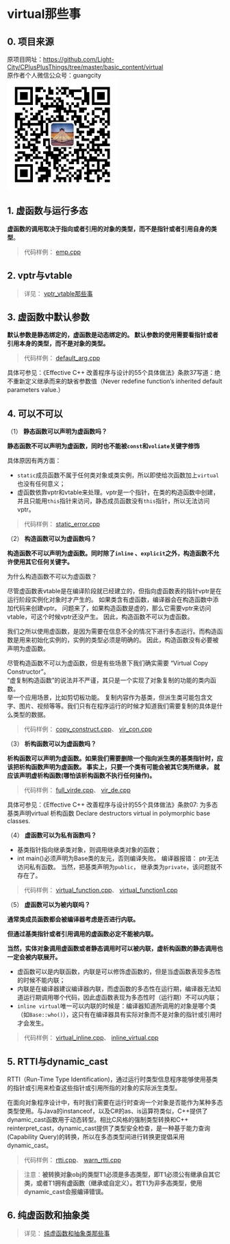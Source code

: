 # virtual那些事

## 0. 项目来源

原项目网址：<https://github.com/Light-City/CPlusPlusThings/tree/master/basic_content/virtual>  
原作者个人微信公众号：guangcity  
![guangcity](https://github.com/Vuean/CPlusPlusThings/blob/master/basic_content/8.%20vptr_vtable/img/wechat.jpg)

## 1. 虚函数与运行多态

**虚函数的调用取决于指向或者引用的对象的类型，而不是指针或者引用自身的类型**。

> 代码样例：
[emp.cpp](https://github.com/Vuean/CPlusPlusThings/blob/master/basic_content/9.%20virtual/set1/emp.cpp)

## 2. vptr与vtable

> 详见：
[vptr_vtable那些事](https://github.com/Vuean/CPlusPlusThings/tree/master/basic_content/8.%20vptr_vtable)

## 3. 虚函数中默认参数

**默认参数是静态绑定的，虚函数是动态绑定的。 默认参数的使用需要看指针或者引用本身的类型，而不是对象的类型。**

> 代码样例：
[default_arg.cpp](https://github.com/Vuean/CPlusPlusThings/blob/master/basic_content/9.%20virtual/set2/default_arg.cpp)

具体可参见：《Effective C++ 改善程序与设计的55个具体做法》条款37写道：绝不重新定义继承而来的缺省参数值（Never redefine function’s inherited default parameters value.）

## 4. 可以不可以

（1） **静态函数可以声明为虚函数吗？**

**静态函数不可以声明为虚函数，同时也不能被`const`和`voliate`关键字修饰**

具体原因有两方面：

- `static`成员函数不属于任何类对象或类实例，所以即使给次函数加上`virtual`也没有任何意义；
- 虚函数依靠vptr和vtable来处理。vptr是一个指针，在类的构造函数中创建，并且只能用`this`指针来访问，静态成员函数没有`this`指针，所以无法访问vptr。

> 代码样例：
[static_error.cpp](https://github.com/Vuean/CPlusPlusThings/blob/master/basic_content/9.%20virtual/set3/static_error.cpp)

（2） **构造函数可以为虚函数吗？**

**构造函数不可以声明为虚函数。同时除了`inline`
、`explicit`之外，构造函数不允许使用其它任何关键字。**

为什么构造函数不可以为虚函数？

尽管虚函数表vtable是在编译阶段就已经建立的，但指向虚函数表的指针vptr是在运行阶段实例化对象时才产生的。 如果类含有虚函数，编译器会在构造函数中添加代码来创建vptr。 问题来了，如果构造函数是虚的，那么它需要vptr来访问vtable，可这个时候vptr还没产生。 因此，构造函数不可以为虚函数。

我们之所以使用虚函数，是因为需要在信息不全的情况下进行多态运行。而构造函数是用来初始化实例的，实例的类型必须是明确的。 因此，构造函数没有必要被声明为虚函数。

尽管构造函数不可以为虚函数，但是有些场景下我们确实需要 “Virtual Copy Constructor”。  
“虚复制构造函数”的说法并不严谨，其只是一个实现了对象复制的功能的类内函数。  
举一个应用场景，比如剪切板功能。 复制内容作为基类，但派生类可能包含文字、图片、视频等等。我们只有在程序运行的时候才知道我们需要复制的具体是什么类型的数据。

> 代码样例：
[copy_construct.cpp](https://github.com/Vuean/CPlusPlusThings/blob/master/basic_content/9.%20virtual/set3/copy_consrtuct.cpp)、
[vir_con.cpp](https://github.com/Vuean/CPlusPlusThings/blob/master/basic_content/9.%20virtual/set3/vir_con.cpp)

（3） **析构函数可以为虚函数吗？**

**析构函数可以声明为虚函数。如果我们需要删除一个指向派生类的基类指针时，应该把析构函数声明为虚函数。 事实上，只要一个类有可能会被其它类所继承， 就应该声明虚析构函数(哪怕该析构函数不执行任何操作)。**

> 代码样例：
[full_virde.cpp](https://github.com/Vuean/CPlusPlusThings/blob/master/basic_content/9.%20virtual/set3/full_virde.cpp)、
[vir_de.cpp](https://github.com/Vuean/CPlusPlusThings/blob/master/basic_content/9.%20virtual/set3/vir_de.cpp)

具体可参见：《Effective C++ 改善程序与设计的55个具体做法》条款07: 为多态基类声明virtual 析构函数 Declare destructors virtual in polymorphic base classes.

（4） **虚函数可以为私有函数吗？**

- 基类指针指向继承类对象，则调用继承类对象的函数；
- int main()必须声明为Base类的友元，否则编译失败。 编译器报错： ptr无法访问私有函数。 当然，把基类声明为`public`， 继承类为`private`，该问题就不存在了。

> 代码样例：
[virtual_function.cpp](https://github.com/Vuean/CPlusPlusThings/blob/master/basic_content/9.%20virtual/set3/virtual_function.cpp)、
[virtual_function1.cpp](https://github.com/Vuean/CPlusPlusThings/blob/master/basic_content/9.%20virtual/set3/virtual_function1.cpp)

（5） **虚函数可以为被内联吗？**

**通常类成员函数都会被编译器考虑是否进行内联。**  

**但通过基类指针或者引用调用的虚函数必定不能被内联。**  

**当然，实体对象调用虚函数或者静态调用时可以被内联，虚析构函数的静态调用也一定会被内联展开。**

- 虚函数可以是内联函数，内联是可以修饰虚函数的，但是当虚函数表现多态性的时候不能内联；
- 内联是在编译器建议编译器内联，而虚函数的多态性在运行期，编译器无法知道运行期调用哪个代码，因此虚函数表现为多态性时（运行期）不可以内联；
- `inline virtual`唯一可以内联的时候是：编译器知道所调用的对象是哪个类（如`Base::who()`），这只有在编译器具有实际对象而不是对象的指针或引用时才会发生。

> 代码样例：
[virtual_inline.cpp](https://github.com/Vuean/CPlusPlusThings/blob/master/basic_content/9.%20virtual/set3/virtual_inline.cpp)、
[inline_virtual.cpp](https://github.com/Vuean/CPlusPlusThings/blob/master/basic_content/9.%20virtual/set3/inline_virtual.cpp)

## 5. RTTI与dynamic_cast

RTTI（Run-Time Type Identification)，通过运行时类型信息程序能够使用基类的指针或引用来检查这些指针或引用所指的对象的实际派生类型。

在面向对象程序设计中，有时我们需要在运行时查询一个对象是否能作为某种多态类型使用。与Java的instanceof，以及C#的as、is运算符类似，C++提供了dynamic_cast函数用于动态转型。相比C风格的强制类型转换和C++ reinterpret_cast，dynamic_cast提供了类型安全检查，是一种基于能力查询(Capability Query)的转换，所以在多态类型间进行转换更提倡采用dynamic_cast。

> 代码样例：
[rtti.cpp](https://github.com/Vuean/CPlusPlusThings/blob/master/basic_content/9.%20virtual/set4/rtti.cpp)、
[warn_rtti.cpp](https://github.com/Vuean/CPlusPlusThings/blob/master/basic_content/9.%20virtual/set4/warn_rtti.cpp)

> 注意：**被转换对象obj的类型T1必须是多态类型，即T1必须公有继承自其它类，或者T1拥有虚函数（继承或自定义）。若T1为非多态类型，使用dynamic_cast会报编译错误。**

## 6. 纯虚函数和抽象类

> 详见：
[纯虚函数和抽象类那些事](https://github.com/Vuean/CPlusPlusThings/tree/master/basic_content/7.%20abstract)
